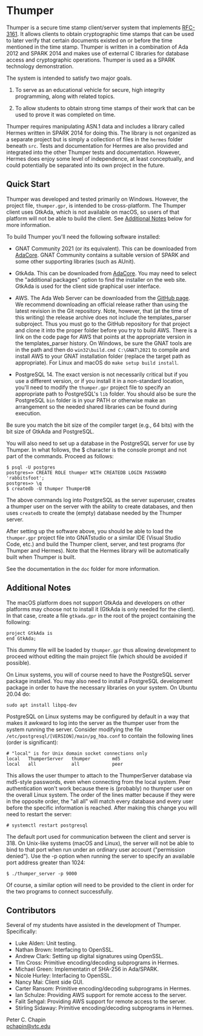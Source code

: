 Thumper
=======

Thumper is a secure time stamp client/server system that implements
[RFC-3161](https://datatracker.ietf.org/doc/html/rfc3161). It allows clients to obtain
cryptographic time stamps that can be used to later verify that certain documents existed on or
before the time mentioned in the time stamp. Thumper is written in a combination of Ada 2012 and
SPARK 2014 and makes use of external C libraries for database access and cryptographic
operations. Thumper is used as a SPARK technology demonstration.

The system is intended to satisfy two major goals.

1. To serve as an educational vehicle for secure, high integrity programming, along with related
   topics.

2. To allow students to obtain strong time stamps of their work that can be used to prove it was
   completed on time.

Thumper requires manipulating ASN.1 data and includes a library called Hermes written in SPARK
2014 for doing this. The library is not organized as a separate project but is simply a
collection of files in the `hermes` folder beneath `src`. Tests and documentation for Hermes are
also provided and integrated into the other Thumper tests and documentation. However, Hermes
does enjoy some level of independence, at least conceptually, and could potentially be separated
into its own project in the future.

Quick Start
-----------

Thumper was developed and tested primarily on Windows. However, the project file, `thumper.gpr`,
is intended to be cross-platform. The Thumper client uses GtkAda, which is not available on
macOS, so users of that platform will not be able to build the client. See [Additional Notes](#AdditionalNotes) below for more information.

To build Thumper you'll need the following software installed:

+ GNAT Community 2021 (or its equivalent). This can be downloaded from
  [AdaCore](http://www.adacore.com/community). GNAT Community contains a suitable version of
  SPARK and some other supporting libraries (such as AUnit).

+ GtkAda. This can be downloaded from [AdaCore](http://libre.adacore.com/community). You may
  need to select the "additional packages" option to find the installer on the web site. GtkAda
  is used for the client side graphical user interface.
  
+ AWS. The Ada Web Server can be downloaded from the [GitHub
  page](https://github.com/AdaCore/aws). We recommend downloading an official release rather
  than using the latest revision in the Git repository. Note, however, that (at the time of this
  writing) the release archive does not include the templates\_parser subproject. Thus you must
  go to the GitHub repository for that project and clone it into the proper folder before you
  try to build AWS. There is a link on the code page for AWS that points at the appropriate
  version in the templates\_parser history. On Windows, be sure the GNAT tools are in the path
  and then do `win32\build.cmd C:\GNAT\2021` to compile and install AWS to your GNAT
  installation folder (replace the target path as appropriate). For Linux and macOS do `make
  setup build install`.

+ PostgreSQL 14. The exact version is not necessarily critical but if you use a different
  version, or if you install it in a non-standard location, you'll need to modify the
  `thumper.gpr` project file to specify an appropriate path to PostgreSQL's `lib` folder. You
  should also be sure the PostgreSQL `bin` folder is in your PATH or otherwise make an
  arrangement so the needed shared libraries can be found during execution.
  
Be sure you match the bit size of the compiler target (e.g., 64 bits) with the bit size of
GtkAda and PostgreSQL.

You will also need to set up a database in the PostgreSQL server for use by Thumper. In what
follows, the $ character is the console prompt and not part of the commands. Proceed as follows:

    $ psql -U postgres
    postgres=> CREATE ROLE thumper WITH CREATEDB LOGIN PASSWORD 'rabbitsfoot';
    postgres=> \q
    $ createdb -U thumper ThumperDB

The above commands log into PostgreSQL as the server superuser, creates a thumper user on the
server with the ability to create databases, and then uses `createdb` to create the (empty)
database needed by the Thumper server.

After setting up the software above, you should be able to load the `thumper.gpr` project file
into GNATstudio or a similar IDE (Visual Studio Code, etc.) and build the Thumper client,
server, and test programs (for Thumper and Hermes). Note that the Hermes library will be
automatically built when Thumper is built.

See the documentation in the `doc` folder for more information.

<a name="AdditionalNotes"></a>
Additional Notes
----------------

The macOS platform does not support GtkAda and developers on other platforms may choose not to
install it (GtkAda is only needed for the client). In that case, create a file `gtkada.gpr`
in the root of the project containing the following:

    project GtkAda is
    end GtkAda;
    
This dummy file will be loaded by `thumper.gpr` thus allowing development to proceed without
editing the main project file (which should be avoided if possible).

On Linux systems, you will of course need to have the PostgreSQL server package installed. You
may also need to install a PostgreSQL development package in order to have the necessary
libraries on your system. On Ubuntu 20.04 do:

    sudo apt install libpq-dev
    
PostgreSQL on Linux systems may be configured by default in a way that makes it awkward to log
into the server as the thumper user from the system running the server. Consider modifying the
file `/etc/postgresql/[VERSION]/main/pg_hba.conf` to contain the following lines (order is
significant):

    # "local" is for Unix domain socket connections only
    local   ThumperServer   thumper        md5
    local   all             all            peer

This allows the user thumper to attach to the ThumperServer database via md5-style passwords,
even when connecting from the local system. Peer authentication won't work because there is
(probably) no thumper user on the overall Linux system. The order of the lines matter because if
they were in the opposite order, the "all all" will match every database and every user before
the specific information is reached. After making this change you will need to restart the
server:

    # systemctl restart postgresql

The default port used for communication between the client and server is 318. On Unix-like
systems (macOS and Linux), the server will not be able to bind to that port when run under an
ordinary user account ("permission denied"). Use the -p option when running the server to
specify an available port address greater than 1024:

    $ ./thumper_server -p 9000
    
Of course, a similar option will need to be provided to the client in order for the two programs
to connect successfully.

Contributors
------------

Several of my students have assisted in the development of Thumper. Specifically:

+ Luke Alden: Unit testing.
+ Nathan Brown: Interfacing to OpenSSL.
+ Andrew Clark: Setting up digital signatures using OpenSSL.
+ Tim Cross: Primitive encoding/decoding subprograms in Hermes.
+ Michael Green: Implementatin of SHA-256 in Ada/SPARK.
+ Nicole Hurley: Interfacing to OpenSSL.
+ Nancy Mai: Client side GUI.
+ Carter Ransom: Primitive encoding/decoding subprograms in Hermes.
+ Ian Schulze: Providing AWS support for remote access to the server.
+ Falit Sehgal: Providing AWS support for remote access to the server.
+ Stirling Sidaway: Primitive encoding/decoding subprograms in Hermes.

Peter C. Chapin  
pchapin@vtc.edu
